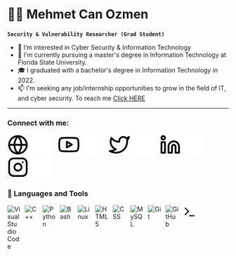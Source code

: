 # 👨‍💻 Mehmet Can Ozmen

**`Security & Vulnerability Researcher (Grad Student)`**

- 👀 I’m interested in Cyber Security & Information Technology
- 📖 I'm currently pursuing a master's degree in Information Technology at Florida State University. 
- 🎓 I graduated with a bachelor's degree in Information Technology in 2022. 
- 📫 I'm seeking any job/internship opportunities to grow in the field of IT, and cyber security. To reach me [Click HERE](mailto:canozmen@mail.com)

---

### Connect with me:

[![website](./img/globe-light.svg)](https://canmenzo.com#gh-light-mode-only)
[![website](./img/globe-dark.svg)](https://canmenzo.com#gh-dark-mode-only)
&nbsp;&nbsp;
[![website](./img/youtube-light.svg)](https://youtube.com/canmenzo#gh-light-mode-only)
[![website](./img/youtube-dark.svg)](https://youtube.com/canmenzo#gh-dark-mode-only)
&nbsp;&nbsp;
[![website](./img/twitter-light.svg)](https://twitter.com/canmenzo#gh-light-mode-only)
[![website](./img/twitter-dark.svg)](https://twitter.com/canmenzo#gh-dark-mode-only)
&nbsp;&nbsp;
[![website](./img/linkedin-light.svg)](https://linkedin.com/in/canmenzo#gh-light-mode-only)
[![website](./img/linkedin-dark.svg)](https://linkedin.com/in/canmenzo#gh-dark-mode-only)
&nbsp;&nbsp;
[![website](./img/instagram-light.svg)](https://instagram.com/canmenzo#gh-light-mode-only)
[![website](./img/instagram-dark.svg)](https://instagram.com/canmenzo#gh-dark-mode-only)


### 🧰 Languages and Tools

<img align="left" alt="Visual Studio Code" width="30px" style="padding-right:10px;" src="https://cdn.jsdelivr.net/gh/devicons/devicon/icons/vscode/vscode-original.svg"/>
<img align="left" alt="C++" width="30px" style="padding-right:10px;" src="https://cdn.jsdelivr.net/gh/devicons/devicon/icons/cplusplus/cplusplus-line.svg" />
<img align="left" alt="Python" width="30px" style="padding-right:10px;" src="https://cdn.jsdelivr.net/gh/devicons/devicon/icons/python/python-original.svg" />
<img align="left" alt="Bash" width="30px" style="padding-right:10px;" src="https://cdn.jsdelivr.net/gh/devicons/devicon/icons/bash/bash-original.svg" />
<img align="left" alt="Linux" width="30px" style="padding-right:10px;" src="https://cdn.jsdelivr.net/gh/devicons/devicon/icons/linux/linux-original.svg" />
<img align="left" alt="HTML5" width="30px" style="padding-right:10px;" src="https://cdn.jsdelivr.net/gh/devicons/devicon/icons/html5/html5-original.svg" />
<img align="left" alt="CSS" width="30px" style="padding-right:10px;" src="https://cdn.jsdelivr.net/gh/devicons/devicon/icons/css3/css3-original.svg" />
<img align="left" alt="MySQL" width="30px" style="padding-right:10px;" src="https://cdn.jsdelivr.net/gh/devicons/devicon/icons/mysql/mysql-original.svg" />
<img align="left" alt="Git" width="30px" style="padding-right:10px;" src="https://cdn.jsdelivr.net/gh/devicons/devicon/icons/git/git-original.svg" />
<img align="left" alt="GitHub" width="30px" style="padding-right:10px;" src="https://cdn.jsdelivr.net/gh/devicons/devicon/icons/github/github-original.svg" />
<img align="left" alt="Terminal" width="30px" style="padding-right:10px;" src="./img/terminal-light.svg" />
<br />

#
